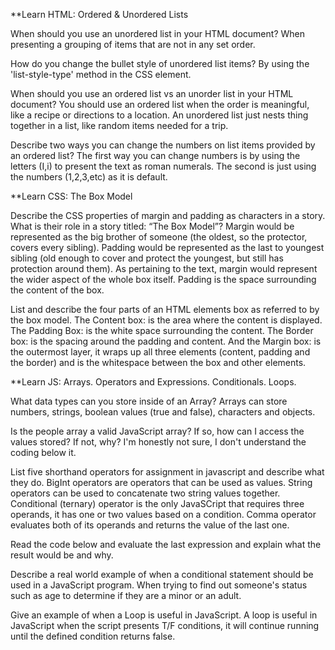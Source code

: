 **Learn HTML: Ordered & Unordered Lists

When should you use an unordered list in your HTML document? When presenting a grouping of items that are not in any set order.

How do you change the bullet style of unordered list items? By using the 'list-style-type' method in the CSS element. 

When should you use an ordered list vs an unorder list in your HTML document? You should use an ordered list when the order is meaningful, like a recipe or directions to a location. An unordered list just nests thing together in a list, like random items needed for a trip. 

Describe two ways you can change the numbers on list items provided by an ordered list? The first way you can change numbers is by using the letters (I,i) to present the text as roman numerals. The second is just using the numbers (1,2,3,etc) as it is default.

**Learn CSS: The Box Model

Describe the CSS properties of margin and padding as characters in a story. What is their role in a story titled: “The Box Model”? Margin would be represented as the big brother of someone (the oldest, so the protector, covers every sibling). Padding would be represented as the last to youngest sibling (old enough to cover and protect the youngest, but still has protection around them). As pertaining to the text, margin would represent the wider aspect of the whole box itself. Padding is the space surrounding the content of the box.

List and describe the four parts of an HTML elements box as referred to by the box model. The Content box: is the area where the content is displayed. The Padding Box: is the white space surrounding the content. The Border box: is the spacing around the padding and content. And the Margin box: is the outermost layer, it wraps up all three elements (content, padding and the border) and is the whitespace between the box and other elements.


**Learn JS: Arrays. Operators and Expressions. Conditionals. Loops.

What data types can you store inside of an Array? Arrays can store numbers, strings, boolean values (true and false), characters and objects.

Is the people array a valid JavaScript array? If so, how can I access the values stored? If not, why? I'm honestly not sure, I don't understand the coding below it. 

List five shorthand operators for assignment in javascript and describe what they do. 
BigInt operators are operators that can be used as values.
String operators can be used to concatenate two string values together.
Conditional (ternary) operator is the only JavaSCript that requires three operands, it has one or two values based on a condition.
Comma operator evaluates both of its operands and returns the value of the last one.

Read the code below and evaluate the last expression and explain what the result would be and why.


Describe a real world example of when a conditional statement should be used in a JavaScript program. When trying to find out someone's status such as age to determine if they are a minor or an adult.

Give an example of when a Loop is useful in JavaScript. A loop is useful in JavaScript when the script presents T/F conditions, it will continue running until the defined condition returns false.
